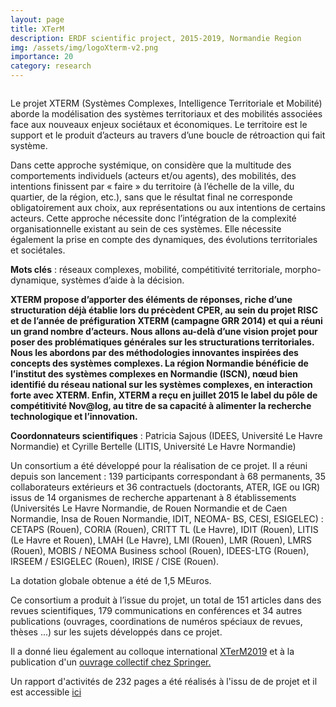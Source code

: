 ```yaml
---
layout: page
title: XTerM
description: ERDF scientific project, 2015-2019, Normandie Region 
img: /assets/img/logoXterm-v2.png
importance: 20
category: research
---
```

<div class="row">
    <div class="col-sm mt-3 mt-md-0">
        <img class="img-fluid rounded z-depth-1" src="{{ '/assets/img/logoXterm-v2.png' | relative_url }}" alt="" title="XTerM logo"/>
    </div>
</div>
<!-- 
<div class="caption">
    XTerM logo
</div>
-->

Le projet XTERM (Systèmes Complexes, Intelligence Territoriale et Mobilité) aborde la modélisation des systèmes territoriaux et des mobilités associées face aux nouveaux enjeux sociétaux et économiques. Le territoire est le support et le produit d’acteurs au travers d’une boucle de rétroaction qui fait système.

Dans cette approche systémique, on considère que la multitude des comportements individuels (acteurs et/ou agents), des mobilités, des intentions finissent par « faire » du territoire (à l’échelle de la ville, du quartier, de la région, etc.), sans que le résultat final ne corresponde obligatoirement aux choix, aux représentations ou aux intentions de certains acteurs. Cette approche nécessite donc l’intégration de la complexité organisationnelle existant au sein de ces systèmes. Elle nécessite également la prise en compte des dynamiques, des évolutions territoriales et sociétales.

**Mots clés** : réseaux complexes, mobilité, compétitivité territoriale, morpho-dynamique, systèmes d’aide à la décision.

**XTERM propose d’apporter des éléments de réponses, riche d’une structuration déjà établie lors du précèdent CPER, au sein du projet RISC et de l’année de préfiguration XTERM (campagne GRR 2014) et qui a réuni un grand nombre d’acteurs. Nous allons au-delà d’une vision projet pour poser des problématiques générales sur les structurations territoriales. Nous les abordons par des méthodologies innovantes inspirées des concepts des systèmes complexes. La région Normandie bénéficie de l’institut des systèmes complexes en Normandie (ISCN), nœud bien identifié du réseau national sur les systèmes complexes, en interaction forte avec XTERM. Enfin, XTERM a reçu en juillet 2015 le label du pôle de compétitivité Nov@log, au titre de sa capacité à alimenter la recherche technologique et l’innovation.**

**Coordonnateurs scientifiques** : Patricia Sajous (IDEES, Université Le Havre Normandie) et Cyrille Bertelle (LITIS, Université Le Havre Normandie)

Un consortium a été développé pour la réalisation de ce projet. Il a réuni depuis son lancement : 139 participants correspondant à 68 permanents, 35 collaborateurs extérieurs et 36 contractuels (doctorants, ATER, IGE ou IGR) issus de 14 organismes de recherche appartenant à 8 établissements (Universités Le Havre Normandie, de Rouen Normandie et de Caen Normandie, Insa de Rouen Normandie, IDIT, NEOMA- BS, CESI, ESIGELEC) : CETAPS (Rouen), CORIA (Rouen), CRITT TL (Le Havre), IDIT (Rouen), LITIS (Le Havre et Rouen), LMAH (Le Havre), LMI (Rouen), LMR (Rouen), LMRS (Rouen), MOBIS / NEOMA Business school (Rouen), IDEES-LTG (Rouen), IRSEEM / ESIGELEC (Rouen), IRISE / CISE (Rouen).

La dotation globale obtenue a été de 1,5 MEuros.

Ce consortium a produit à l’issue du projet, un total de 151 articles dans des revues scientifiques, 179 communications en conférences et 34 autres publications (ouvrages, coordinations de numéros spéciaux de revues, thèses ...) sur les sujets développés dans ce projet. 

Il a donné lieu également au colloque international [XTerM2019](https://xterm2019.sciencesconf.org/) et à la publication d'un [ouvrage collectif chez Springer.](https://link.springer.com/book/10.1007/978-3-030-59302-5)

Un rapport d'activités de 232 pages a été réalisés à l'issu de de projet et il est accessible [ici](https://cyrillebertelle.github.io/cyrillebertelleWP/assets/pdf/Rapport-Scientifique-xterM201911.pdf)



<!-- 
Every project has a beautiful feature showcase page.
It's easy to include images in a flexible 3-column grid format.
Make your photos 1/3, 2/3, or full width.

To give your project a background in the portfolio page, just add the img tag to the front matter like so:

    ---
    layout: page
    title: project
    description: a project with a background image
    img: /assets/img/12.jpg
    ---

<div class="row">
    <div class="col-sm mt-3 mt-md-0">
        <img class="img-fluid rounded z-depth-1" src="{{ '/assets/img/1.jpg' | relative_url }}" alt="" title="example image"/>
    </div>
    <div class="col-sm mt-3 mt-md-0">
        <img class="img-fluid rounded z-depth-1" src="{{ '/assets/img/3.jpg' | relative_url }}" alt="" title="example image"/>
    </div>
    <div class="col-sm mt-3 mt-md-0">
        <img class="img-fluid rounded z-depth-1" src="{{ '/assets/img/5.jpg' | relative_url }}" alt="" title="example image"/>
    </div>
</div>
<div class="caption">
    Caption photos easily. On the left, a road goes through a tunnel. Middle, leaves artistically fall in a hipster photoshoot. Right, in another hipster photoshoot, a lumberjack grasps a handful of pine needles.
</div>
<div class="row">
    <div class="col-sm mt-3 mt-md-0">
        <img class="img-fluid rounded z-depth-1" src="{{ '/assets/img/5.jpg' | relative_url }}" alt="" title="example image"/>
    </div>
</div>
<div class="caption">
    This image can also have a caption. It's like magic.
</div>

You can also put regular text between your rows of images.
Say you wanted to write a little bit about your project before you posted the rest of the images.
You describe how you toiled, sweated, *bled* for your project, and then... you reveal it's glory in the next row of images.


<div class="row justify-content-sm-center">
    <div class="col-sm-8 mt-3 mt-md-0">
        <img class="img-fluid rounded z-depth-1" src="{{ '/assets/img/6.jpg' | relative_url }}" alt="" title="example image"/>
    </div>
    <div class="col-sm-4 mt-3 mt-md-0">
        <img class="img-fluid rounded z-depth-1" src="{{ '/assets/img/11.jpg' | relative_url }}" alt="" title="example image"/>
    </div>
</div>
<div class="caption">
    You can also have artistically styled 2/3 + 1/3 images, like these.
</div>


The code is simple.
Just wrap your images with `<div class="col-sm">` and place them inside `<div class="row">` (read more about the <a href="https://getbootstrap.com/docs/4.4/layout/grid/" target="_blank">Bootstrap Grid</a> system).
To make images responsive, add `img-fluid` class to each; for rounded corners and shadows use `rounded` and `z-depth-1` classes.
Here's the code for the last row of images above:

```html
<div class="row justify-content-sm-center">
    <div class="col-sm-8 mt-3 mt-md-0">
        <img class="img-fluid rounded z-depth-1" src="{{ '/assets/img/6.jpg' | relative_url }}" alt="" title="example image"/>
    </div>
    <div class="col-sm-4 mt-3 mt-md-0">
        <img class="img-fluid rounded z-depth-1" src="{{ '/assets/img/11.jpg' | relative_url }}" alt="" title="example image"/>
    </div>
</div>
```
-->
